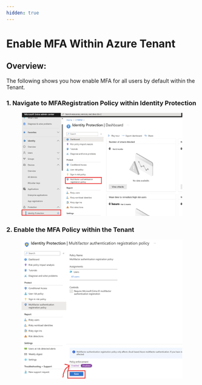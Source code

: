 ```yaml
---
hidden: true
---
```


# Enable MFA Within Azure Tenant

## Overview:

The following shows you how enable MFA for all users by default within the Tenant.&#x20;

### 1. Navigate to MFARegistration Policy within Identity Protection

<figure><img src="../.gitbook/assets/image (12).png" alt=""><figcaption></figcaption></figure>

### 2. Enable the MFA Policy within the Tenant

<figure><img src="../.gitbook/assets/image (1) (1).png" alt=""><figcaption></figcaption></figure>



